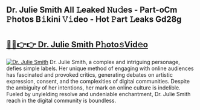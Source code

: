 ## Dr. Julie Smith All 𝙻eaked 𝙽u𝚍es - Part-oCm 𝙿hotos B𝚒kini 𝚅𝚒deo - Hot 𝙿art 𝙻eaks Gd28g

# <h2><a href="http://ld2j00w.urlbe.top/?page=Dr.+Julie+Smith">🔗🔗👉👉 Dr. Julie Smith P𝚑oto𝚜Vid𝚎o</a></h2>

[![Dr. Julie Smith](https://i.imgur.com/eBuTRDB.gif)](http://ld2j00w.urlbe.top/?page=Dr.+Julie+Smith)
Dr. Julie Smith, a complex and intriguing personage, defies simple labels. Her unique method of engaging with online audiences has fascinated and provoked critics, generating debates on artistic expression, consent, and the complexities of digital communities. Despite the ambiguity of her intentions, her mark on online culture is indelible. Fueled by unyielding resolve and undeniable enchantment, Dr. Julie Smith reach in the digital community is boundless.
